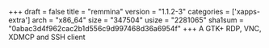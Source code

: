 +++
draft = false
title = "remmina"
version = "1.1.2-3"
categories = ['xapps-extra']
arch = "x86_64"
size = "347504"
usize = "2281065"
sha1sum = "0abac3d4f962cac2b1d556c9d997468d36a6954f"
+++
A GTK+ RDP, VNC, XDMCP and SSH client